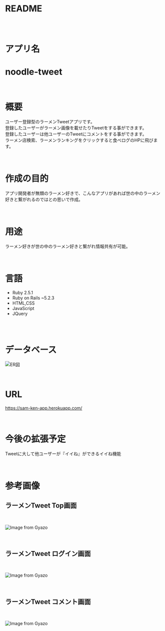 # README<br>
<br>
<br>

# アプリ名<br>

# noodle-tweet<br>
<br>

# 概要
ユーザー登録型のラーメンTweetアプリです。<br>
登録したユーザーがラーメン画像を載せたりTweetをする事ができます。<br>
登録したユーザーは他ユーザーのTweetにコメントをする事ができます。<br>
ラーメン店検索、ラーメンランキングをクリックすると食べログのHPに飛びます。<br>
<br>
<br>
# 作成の目的
アプリ開発者が無類のラーメン好きで、こんなアプリがあれば世の中のラーメン好きと繋がれるのではとの思いで作成。<br>
<br>
<br>
# 用途
ラーメン好きが世の中のラーメン好きと繋がれ情報共有が可能。<br>
<br>
<br>
# 言語
- Ruby 2.5.1<br>
- Ruby on Rails ~5.2.3<br>
- HTML,CSS<br>
- JavaScript<br>
- JQuery<br>
<br>
<br>

# データベース

![ER図](noodle-tweet_ER図.png)<br>

<br>

# URL 

https://sam-ken-app.herokuapp.com/

<br>

# 今後の拡張予定
Tweetに大して他ユーザーが『イイね』ができるイイね機能<br>
<br>
<br>

# 参考画像
## ラーメンTweet Top画面<br>

<br>

![Image from Gyazo](https://i.gyazo.com/d7f3f6a4f1ecb0bc5c087a977c5676f6.jpg)<br>

<br>

## ラーメンTweet ログイン画面<br>

<br>

![Image from Gyazo](https://i.gyazo.com/c46ff4d7851ef0d6d05d83c53462bc70.png)<br>

<br>

## ラーメンTweet コメント画面<br>

<br>

![Image from Gyazo](https://i.gyazo.com/e2ced2b4945b554107252a5ffb026fe1.jpg)<br>

<br>
